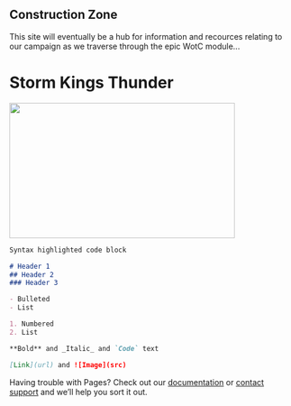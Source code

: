 ## Construction Zone

This site will eventually be a hub for information and recources relating to our campaign as we traverse through the epic WotC module...
# Storm Kings Thunder
<img align="center" height="240" width="400" src="https://www.slugmag.com/wp/wp-content/uploads/2016/11/DnD_SKT_HekatonPoster-800x480.jpg">


```markdown
Syntax highlighted code block

# Header 1
## Header 2
### Header 3

- Bulleted
- List

1. Numbered
2. List

**Bold** and _Italic_ and `Code` text

[Link](url) and ![Image](src)
```

Having trouble with Pages? Check out our [documentation](https://help.github.com/categories/github-pages-basics/) or [contact support](https://github.com/contact) and we’ll help you sort it out.
